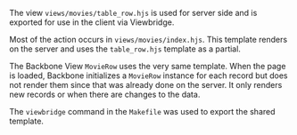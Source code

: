 The view `views/movies/table_row.hjs` is used for server side and is exported for use in the client via Viewbridge.

Most of the action occurs in `views/movies/index.hjs`.
This template renders on the server and uses the `table_row.hjs` template as a partial.

The Backbone View `MovieRow` uses the very same template.
When the page is loaded, Backbone initializes a `MovieRow` instance for each record but does not render them since that was already done on the server.
It only renders new records or when there are changes to the data.

The `viewbridge` command in the `Makefile` was used to export the shared template.

